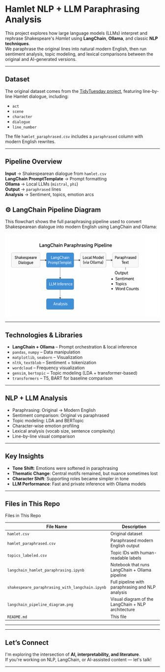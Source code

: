 # Hamlet NLP + LLM Paraphrasing Analysis

This project explores how large language models (LLMs) interpret and rephrase Shakespeare's *Hamlet* using **LangChain**, **Ollama**, and classic **NLP techniques**.  
We paraphrase the original lines into natural modern English, then run sentiment analysis, topic modeling, and lexical comparisons between the original and AI-generated versions.

---

## Dataset

The original dataset comes from the [TidyTuesday project](https://github.com/rfordatascience/tidytuesday/tree/main/data/2024/2024-09-17), featuring line-by-line Hamlet dialogue, including:

- `act`  
- `scene`  
- `character`  
- `dialogue`  
- `line_number`  

The file `hamlet_paraphrased.csv` includes a `paraphrased` column with modern English rewrites.

---

## Pipeline Overview

**Input** → Shakespearean dialogue from `hamlet.csv`  
**LangChain PromptTemplate** → Prompt formatting  
**Ollama** → Local LLMs (`mistral`, `phi`)  
**Output** → `paraphrased` lines  
**Analysis** → Sentiment, topics, emotion arcs

## ⚙️ LangChain Pipeline Diagram

This flowchart shows the full paraphrasing pipeline used to convert Shakespearean dialogue into modern English using LangChain and Ollama:

![LangChain Pipeline Diagram](langchain_pipeline_diagram.png)


---

## Technologies & Libraries

- **LangChain + Ollama** – Prompt orchestration & local inference  
- `pandas`, `numpy` – Data manipulation  
- `matplotlib`, `seaborn` – Visualization  
- `nltk`, `textblob` – Sentiment + tokenization  
- `wordcloud` – Frequency visualization  
- `gensim`, `bertopic` – Topic modeling (LDA + transformer-based)  
- `transformers` – T5, BART for baseline comparison  

---

## NLP + LLM Analysis

- Paraphrasing: Original → Modern English  
- Sentiment comparison: Original vs paraphrased  
- Topic modeling: LDA and BERTopic  
- Character-wise emotion profiling  
- Lexical analysis (vocab size, sentence complexity)  
- Line-by-line visual comparison

---

## Key Insights

- **Tone Shift**: Emotions were softened in paraphrasing  
- **Thematic Change**: Central motifs remained, but nuance sometimes lost  
- **Character Shift**: Supporting roles became simpler in tone  
- **LLM Performance**: Fast and private inference with Ollama models

---

## Files in This Repo

Files in This Repo

| File Name                             | Description                                             |
|--------------------------------------|---------------------------------------------------------|
| `hamlet.csv`                         | Original dataset                                        |
| `hamlet_paraphrased.csv`            | Paraphrased modern English output                       |
| `topics_labeled.csv`                | Topic IDs with human-readable labels                   |
| `langchain_hamlet_paraphrasing.ipynb` | Notebook that runs LangChain + Ollama pipeline         |
| `shakespeare_paraphrasing_with_langchain.ipynb` | Full pipeline with paraphrasing and NLP analysis        |
| `langchain_pipeline_diagram.png`    | Visual diagram of the LangChain + NLP architecture      |
| `README.md`                         | This file                                               |

---

---

## Let’s Connect

I'm exploring the intersection of **AI, interpretability, and literature**.  
If you're working on NLP, LangChain, or AI-assisted content — let's talk!

---
